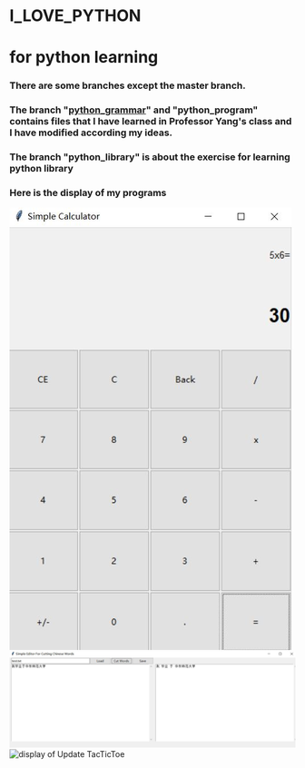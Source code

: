 # I_LOVE_PYTHON
# for python learning
### There are some branches except the master branch.
### The branch "[python_grammar](https://github.com/Titiana/I_LOVE_PYTHON/tree/python_grammar)" and "python_program" contains files that I have learned in Professor Yang's class and I have modified according my ideas.
### The branch "python_library" is about the exercise for learning python library
### Here is the display of my programs
![display of calculator](calculator.JPG)
![display of Simple Editor For Cutting Chinese Words](Simple_Editor_For_Cutting_Chinese_Words.JPG)
![display of Update TacTicToe](UpdateTacTicToe.JPG)
